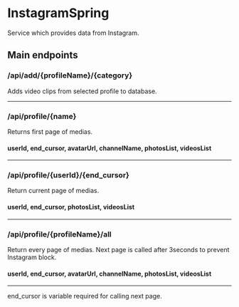 # InstagramSpring
Service which provides data from Instagram.

## Main endpoints

### /api/add/{profileName}/{category}
Adds video clips from selected profile to database.

---

### /api/profile/{name}
Returns first page of medias.
#### userId, end_cursor, avatarUrl, channelName, photosList, videosList

---

### /api/profile/{userId}/{end_cursor}
Return current page of medias.
#### userId, end_cursor, photosList, videosList

---

### /api/profile/{profileName}/all
Return every page of medias. Next page is called after 3seconds to prevent Instagram block.
#### userId, end_cursor, avatarUrl, channelName, photosList, videosList

---


end_cursor is variable required for calling next page.
